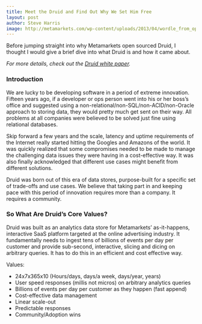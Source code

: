 ```yaml
---
title: Meet the Druid and Find Out Why We Set Him Free
layout: post
author: Steve Harris
image: http://metamarkets.com/wp-content/uploads/2013/04/wordle_from_open_source_book-4f737c9-intro.jpg
---
```


Before jumping straight into why Metamarkets open sourced Druid, I thought I would give a brief dive into what Druid is and how it came about.

_For more details, check out the [Druid white paper](http://static.druid.io/docs/druid.pdf)._

### Introduction

We are lucky to be developing software in a period of extreme innovation. Fifteen years ago, if a developer or ops person went into his or her boss’s office and suggested using a non-relational/non-SQL/non-ACID/non-Oracle approach to storing data, they would pretty much get sent on their way. All problems at all companies were believed to be solved just fine using relational databases.

Skip forward a few years and the scale, latency and uptime requirements of the Internet really started hitting the Googles and Amazons of the world. It was quickly realized that some compromises needed to be made to manage the challenging data issues they were having in a cost-effective way. It was also finally acknowledged that different use cases might benefit from different solutions.

Druid was born out of this era of data stores, purpose-built for a specific set of trade-offs and use cases. We believe that taking part in and keeping pace with this period of innovation requires more than a company. It requires a community.

### So What Are Druid’s Core Values?
								
Druid was built as an analytics data store for Metamarkets’ as-it-happens, interactive SaaS platform targeted at the online advertising industry. It fundamentally needs to ingest tens of billions of events per day per customer and provide sub-second, interactive, slicing and dicing on arbitrary queries. It has to do this in an efficient and cost effective way.

Values:

- 24x7x365x10 (Hours/days, days/a week, days/year, years)
- User speed responses (millis not micros) on arbitrary analytics queries
- Billions of events per day per customer as they happen (fast append)
- Cost-effective data management
- Linear scale-out
- Predictable responses
- Community/Adoption wins

